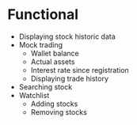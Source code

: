 
# Functional 

- Displaying stock historic data
- Mock trading
	- Wallet balance
	- Actual assets
	- Interest rate since registration
	- Displaying trade history
- Searching stock
- Watchlist
	- Adding stocks
	- Removing stocks


